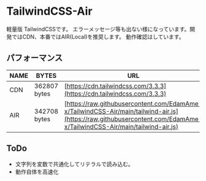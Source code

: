 # TailwindCSS-Air
軽量版 TailwindCSSです。 エラーメッセージ等も出ない様になっています。開発ではCDN、本番ではAIR(Local)を推奨します。
動作確認はしています。

## パフォーマンス


| NAME | BYTES | URL | Ratio |
| ---- | ---- | ---- | ---- |
| CDN | 362807 bytes | [https://cdn.tailwindcss.com/3.3.3](https://cdn.tailwindcss.com/3.3.3) | 100% |
| AIR | 342708 bytes | [https://raw.githubusercontent.com/EdamAme-x/TailwindCSS-Air/main/tailwind-air.js](https://raw.githubusercontent.com/EdamAme-x/TailwindCSS-Air/main/tailwind-air.js) | 94% |

## ToDo

- 文字列を変数で共通化してリテラルで読み込む。
- 動作自体を高速化
